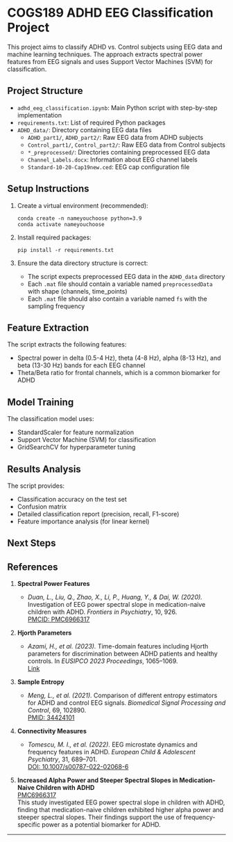 # COGS189 ADHD EEG Classification Project

This project aims to classify ADHD vs. Control subjects using EEG data and machine learning techniques. The approach extracts spectral power features from EEG signals and uses Support Vector Machines (SVM) for classification.

## Project Structure

- `adhd_eeg_classification.ipynb`: Main Python script with step-by-step implementation
- `requirements.txt`: List of required Python packages
- `ADHD_data/`: Directory containing EEG data files
  - `ADHD_part1/`, `ADHD_part2/`: Raw EEG data from ADHD subjects
  - `Control_part1/`, `Control_part2/`: Raw EEG data from Control subjects
  - `*_preprocessed/`: Directories containing preprocessed EEG data
  - `Channel_Labels.docx`: Information about EEG channel labels
  - `Standard-10-20-Cap19new.ced`: EEG cap configuration file

## Setup Instructions

1. Create a virtual environment (recommended):
   ```
   conda create -n nameyouchoose python=3.9
   conda activate nameyouchoose
   ```

2. Install required packages:
   ```
   pip install -r requirements.txt
   ```

3. Ensure the data directory structure is correct:
   - The script expects preprocessed EEG data in the `ADHD_data` directory
   - Each `.mat` file should contain a variable named `preprocessedData` with shape (channels, time_points)
   - Each `.mat` file should also contain a variable named `fs` with the sampling frequency



## Feature Extraction

The script extracts the following features:
- Spectral power in delta (0.5-4 Hz), theta (4-8 Hz), alpha (8-13 Hz), and beta (13-30 Hz) bands for each EEG channel
- Theta/Beta ratio for frontal channels, which is a common biomarker for ADHD

## Model Training

The classification model uses:
- StandardScaler for feature normalization
- Support Vector Machine (SVM) for classification
- GridSearchCV for hyperparameter tuning

## Results Analysis

The script provides:
- Classification accuracy on the test set
- Confusion matrix
- Detailed classification report (precision, recall, F1-score)
- Feature importance analysis (for linear kernel)

## Next Steps


## References

1. **Spectral Power Features**  
   - *Duan, L., Liu, Q., Zhao, X., Li, P., Huang, Y., & Dai, W. (2020).* Investigation of EEG power spectral slope in medication-naive children with ADHD. *Frontiers in Psychiatry*, 10, 926.  
     [PMCID: PMC6966317](https://www.ncbi.nlm.nih.gov/pmc/articles/PMC6966317/)

2. **Hjorth Parameters**  
   - *Azami, H., et al. (2023).* Time-domain features including Hjorth parameters for discrimination between ADHD patients and healthy controls. In *EUSIPCO 2023 Proceedings*, 1065–1069.  
     [Link](https://eurasip.org/Proceedings/Eusipco/Eusipco2023/pdfs/0001065.pdf)

3. **Sample Entropy**  
   - *Meng, L., et al. (2021).* Comparison of different entropy estimators for ADHD and control EEG signals. *Biomedical Signal Processing and Control*, 69, 102890.  
     [PMID: 34424101](https://pubmed.ncbi.nlm.nih.gov/34424101/)

4. **Connectivity Measures**  
   - *Tomescu, M. I., et al. (2022).* EEG microstate dynamics and frequency features in ADHD. *European Child & Adolescent Psychiatry*, 31, 689–701.  
     [DOI: 10.1007/s00787-022-02068-6](https://link.springer.com/article/10.1007/s00787-022-02068-6)

5. **Increased Alpha Power and Steeper Spectral Slopes in Medication-Naive Children with ADHD**  
   [PMC6966317](https://pmc.ncbi.nlm.nih.gov/articles/PMC6966317/)  
   This study investigated EEG power spectral slope in children with ADHD, finding that medication-naive children exhibited higher alpha power and steeper spectral slopes. Their findings support the use of frequency-specific power as a potential biomarker for ADHD.



---